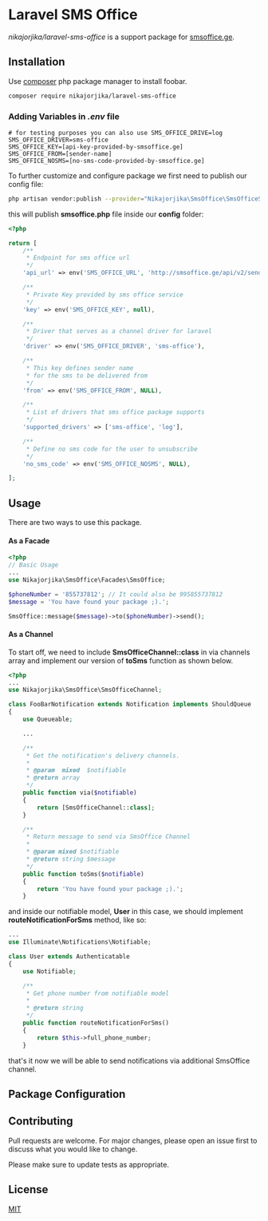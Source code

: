 # Laravel SMS Office

_nikajorjika/laravel-sms-office_ is a support package for [smsoffice.ge](https://smsoffice.ge/).

## Installation

Use [composer](https://getcomposer.org/) php package manager to install foobar.

```bash
composer require nikajorjika/laravel-sms-office
```

### Adding Variables in _.env_ file

```
# for testing purposes you can also use SMS_OFFICE_DRIVE=log
SMS_OFFICE_DRIVER=sms-office
SMS_OFFICE_KEY=[api-key-provided-by-smsoffice.ge]
SMS_OFFICE_FROM=[sender-name]
SMS_OFFICE_NOSMS=[no-sms-code-provided-by-smsoffice.ge]
```

To further customize and configure package we first need to publish our config file:

```bash
php artisan vendor:publish --provider="Nikajorjika\SmsOffice\SmsOfficeServiceProvider" --tag="config"
```

this will publish **smsoffice.php** file inside our **config** folder:

```php
<?php

return [
    /**
     * Endpoint for sms office url
     */
    'api_url' => env('SMS_OFFICE_URL', 'http://smsoffice.ge/api/v2/send/'),

    /**
     * Private Key provided by sms office service
     */
    'key' => env('SMS_OFFICE_KEY', null),

    /**
     * Driver that serves as a channel driver for laravel
     */
    'driver' => env('SMS_OFFICE_DRIVER', 'sms-office'),

    /**
     * This key defines sender name
     * for the sms to be delivered from
     */
    'from' => env('SMS_OFFICE_FROM', NULL),

    /**
     * List of drivers that sms office package supports
     */
    'supported_drivers' => ['sms-office', 'log'],

    /**
     * Define no sms code for the user to unsubscribe
     */
    'no_sms_code' => env('SMS_OFFICE_NOSMS', NULL),

];

```

## Usage

There are two ways to use this package.

#### As a Facade

```php
<?php
// Basic Usage
...
use Nikajorjika\SmsOffice\Facades\SmsOffice;

$phoneNumber = '855737812'; // It could also be 995855737812
$message = 'You have found your package ;).';

SmsOffice::message($message)->to($phoneNumber)->send();

```

#### As a Channel

To start off, we need to include **SmsOfficeChannel::class** in via channels array and implement our version of **toSms** function as shown below.

```php
<?php
...
use Nikajorjika\SmsOffice\SmsOfficeChannel;

class FooBarNotification extends Notification implements ShouldQueue
{
    use Queueable;

    ...

    /**
     * Get the notification's delivery channels.
     *
     * @param  mixed  $notifiable
     * @return array
     */
    public function via($notifiable)
    {
        return [SmsOfficeChannel::class];
    }

    /**
     * Return message to send via SmsOffice Channel
     *
     * @param mixed $notifiable
     * @return string $message
     */
    public function toSms($notifiable)
    {
        return 'You have found your package ;).';
    }

```

and inside our notifiable model, **User** in this case, we should implement **routeNotificationForSms** method, like so:

```php
...
use Illuminate\Notifications\Notifiable;

class User extends Authenticatable
{
    use Notifiable;

    /**
     * Get phone number from notifiable model
     *
     * @return string
     */
    public function routeNotificationForSms()
    {
        return $this->full_phone_number;
    }

```

that's it now we will be able to send notifications via additional SmsOffice channel.

## Package Configuration

## Contributing

Pull requests are welcome. For major changes, please open an issue first to discuss what you would like to change.

Please make sure to update tests as appropriate.

## License

[MIT](https://choosealicense.com/licenses/mit/)
